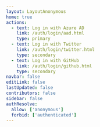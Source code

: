 ```yaml
---
layout: LayoutAnonymous
home: true
actions:
  - text: Log in with Azure AD
    link: /auth/login/aad.html
    type: primary
  - text: Log in with Twitter
    link: /auth/login/twitter.html
    type: secondary
  - text: Log in with GitHub
    link: /auth/login/github.html
    type: secondary
navbar: false
editLink: false
lastUpdated: false
contributors: false
sidebar: false
authResolve:
  allow: ['anonymous']
  forbid: ['authenticated']
---
```

